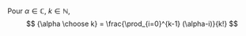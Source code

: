Pour $\alpha \in \mathbb{C}$, $k \in \mathbb{N}$, 
$$
{\alpha \choose k} = \frac{\prod_{i=0}^{k-1} (\alpha-i)}{k!}
$$

